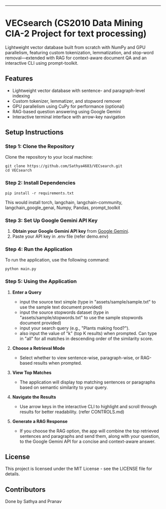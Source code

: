 ---

# VECsearch (CS2010 Data Mining CIA-2 Project for text processing)

Lightweight vector database built from scratch with NumPy and GPU parallelism, featuring custom tokenization, lemmatization, and stop-word removal—extended with RAG for context-aware document QA and an interactive CLI using prompt-toolkit.

## Features

- Lightweight vector database with sentence- and paragraph-level indexing
- Custom tokenizer, lemmatizer, and stopword remover
- GPU parallelism using CuPy for performance (optional)
- RAG-based question answering using Google Gemini
- Interactive terminal interface with arrow-key navigation

## Setup Instructions

### Step 1: Clone the Repository

Clone the repository to your local machine:

```
git clone https://github.com/Sathya4683/VECsearch.git
cd VECsearch
```

### Step 2: Install Dependencies
```
pip install -r requirements.txt
```
This would install torch, langchain, langchain-community, langchain_google_genai, Numpy, Pandas, prompt_toolkit

### Step 3: Set Up Google Gemini API Key

1. **Obtain your Google Gemini API key** from [Google Gemini](https://aistudio.google.com/prompts/new_chat).
2. Paste your API key in .env file (refer demo.env)

### Step 4: Run the Application

To run the application, use the following command:

```
python main.py
```
### Step 5: Using the Application

1. **Enter a Query**
   - input the source text simple (type in "assets/sample/sample.txt" to use the sample text document provided)
   - input the source stopwords dataset (type in "assets/sample/stopwords.txt" to use the sample stopwords document provided)
   - input your search query (e.g., "Plants making food?").
   - also input the value of "k" (top K results) when prompted. Can type in "all" for all matches in descending order of the similarity score. 

2. **Choose a Retrieval Mode**
   - Select whether to view sentence-wise, paragraph-wise, or RAG-based results when prompted.

3. **View Top Matches**
   - The application will display top matching sentences or paragraphs based on semantic similarity to your query.

4. **Navigate the Results**
   - Use arrow keys in the interactive CLI to highlight and scroll through results for better readability. (refer CONTROLS.md)

5. **Generate a RAG Response**
   - If you choose the RAG option, the app will combine the top retrieved sentences and paragraphs and send them, along with your question, to  the Google Gemini API for a concise and context-aware answer.

## License

This project is licensed under the MIT License - see the LICENSE file for details.

## Contributors

Done by Sathya and Pranav
